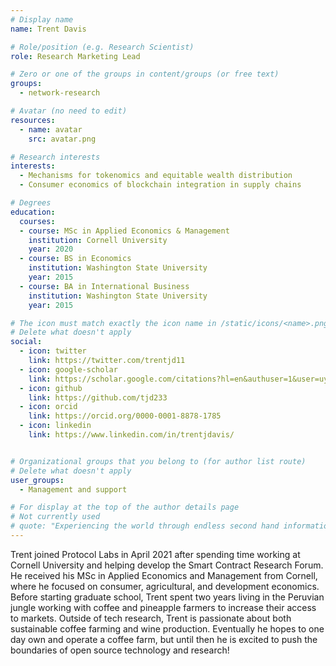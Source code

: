 ```yaml
---
# Display name
name: Trent Davis

# Role/position (e.g. Research Scientist)
role: Research Marketing Lead

# Zero or one of the groups in content/groups (or free text)
groups:
  - network-research

# Avatar (no need to edit)
resources:
  - name: avatar
    src: avatar.png

# Research interests
interests:
  - Mechanisms for tokenomics and equitable wealth distribution
  - Consumer economics of blockchain integration in supply chains

# Degrees
education:
  courses:
  - course: MSc in Applied Economics & Management
    institution: Cornell University
    year: 2020
  - course: BS in Economics
    institution: Washington State University
    year: 2015
  - course: BA in International Business
    institution: Washington State University
    year: 2015

# The icon must match exactly the icon name in /static/icons/<name>.png
# Delete what doesn't apply
social:
  - icon: twitter
    link: https://twitter.com/trentjd11
  - icon: google-scholar
    link: https://scholar.google.com/citations?hl=en&authuser=1&user=uykTzEAAAAAJ
  - icon: github
    link: https://github.com/tjd233
  - icon: orcid
    link: https://orcid.org/0000-0001-8878-1785
  - icon: linkedin
    link: https://www.linkedin.com/in/trentjdavis/


# Organizational groups that you belong to (for author list route)
# Delete what doesn't apply
user_groups:
  - Management and support

# For display at the top of the author details page
# Not currently used
# quote: "Experiencing the world through endless second hand information isn't enough. If we want authenticity, we have to initiate it." - Travis Rice
---
```


Trent joined Protocol Labs in April 2021 after spending time working at Cornell University and helping develop the Smart Contract Research Forum. He received his MSc in Applied Economics and Management from Cornell, where he focused on consumer, agricultural, and development economics. Before starting graduate school, Trent spent two years living in the Peruvian jungle working with coffee and pineapple farmers to increase their access to markets. Outside of tech research, Trent is passionate about both sustainable coffee farming and wine production. Eventually he hopes to one day own and operate a coffee farm, but until then he is excited to push the boundaries of open source technology and research!
